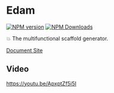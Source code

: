 # Edam
[![NPM version](https://img.shields.io/npm/v/edam.svg?style=flat-square)](https://www.npmjs.com/package/edam)
[![NPM Downloads](https://img.shields.io/npm/dm/edam.svg?style=flat-square&maxAge=43200)](https://www.npmjs.com/package/edam)

💥 The multifunctional scaffold generator.

[Document Site](http://imcuttle.github.io/edam)

## Video

https://youtu.be/ApxptZf5i5I

